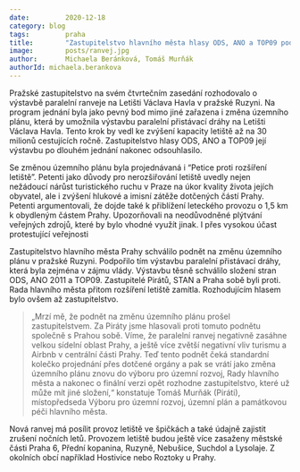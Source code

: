```yaml
---
date:         2020-12-18
category: blog
tags:         praha
title:        "Zastupitelstvo hlavního města hlasy ODS, ANO a TOP09 podpořilo výstavbu paralelní přistávací dráhy na Letišti Václava Havla"
image:        posts/ranvej.jpg
author:       Michaela Beránková, Tomáš Murňák
authorId: michaela.berankova
---
```


Pražské zastupitelstvo na svém čtvrtečním zasedání rozhodovalo o výstavbě paralelní ranveje na Letišti Václava Havla v pražské Ruzyni. Na program jednání byla jako pevný bod mimo jiné zařazena i změna územního plánu, která by umožnila výstavbu paralelní přistávací dráhy na Letišti Václava Havla. Tento krok by vedl ke zvýšení kapacity letiště až na 30 milionů cestujících ročně. Zastupitelstvo hlasy ODS, ANO a TOP09 její výstavbu po dlouhém jednání nakonec odsouhlasilo.

Se změnou územního plánu byla projednávaná i “Petice proti rozšíření letiště”. Petenti jako důvody pro nerozšiřování letiště uvedly nejen nežádoucí nárůst turistického ruchu v Praze na úkor kvality života jejích obyvatel, ale i zvýšení hlukové a imisní zátěže dotčených částí Prahy. Petenti argumentovali, že dojde také k přiblížení leteckého provozu o 1,5 km k obydleným částem Prahy. Upozorňovali na neodůvodněné plýtvání veřejných zdrojů, které by bylo vhodné využít jinak. I přes vysokou účast protestující veřejnosti 

Zastupitelstvo hlavního města Prahy schválilo podnět na změnu územního plánu v pražské Ruzyni. Podpořilo tím výstavbu paralelní přistávací dráhy, která byla zejména v zájmu vlády. Výstavbu těsně schválilo složení stran ODS, ANO 2011 a TOP09. Zastupitelé Pirátů, STAN a Praha sobě byli proti. Rada hlavního města přitom rozšíření letiště zamítla. Rozhodujícím hlasem bylo ovšem až zastupitelstvo. 

> „Mrzí mě, že podnět na změnu územního plánu prošel zastupitelstvem. Za Piráty jsme hlasovali proti tomuto podnětu společně s Prahou sobě. Víme, že paralelní ranvej negativně zasáhne velkou sídelní oblast Prahy, a ještě více zvětší negativní vliv turismu a Airbnb v centrální části Prahy.  Teď tento podnět čeká standardní kolečko projednání přes dotčené orgány a pak se vrátí jako změna územního plánu znovu do výboru pro územní rozvoj, Rady hlavního města a nakonec o finální verzi opět rozhodne zastupitelstvo, které už může mít jiné složení,“ konstatuje Tomáš Murňák (Piráti), místopředseda Výboru pro územní rozvoj, územní plán a památkovou péči hlavního města. 

Nová ranvej má posílit provoz letiště ve špičkách a také údajně zajistit zrušení nočních letů. Provozem letiště budou ještě více zasaženy městské části Praha 6, Přední kopanina, Ruzyně, Nebušice, Suchdol a Lysolaje. Z okolních obcí například Hostivice nebo Roztoky u Prahy. 
